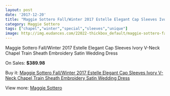 ```yaml
---
layout: post
date: '2017-12-20'
title: "Maggie Sottero Fall/Winter 2017 Estelle Elegant Cap Sleeves Ivory V-Neck Chapel Train Sheath Embroidery Satin Wedding Dress"
category: Maggie Sottero
tags: ["chapel","winter","special","sleeves","unique"]
image: http://img.eudances.com/22022-thickbox_default/maggie-sottero-fall-winter-2017-estelle-elegant-cap-sleeves-ivory-v-neck-chapel-train-sheath-embroidery-satin-wedding-dress.jpg
---
```

Maggie Sottero Fall/Winter 2017 Estelle Elegant Cap Sleeves Ivory V-Neck Chapel Train Sheath Embroidery Satin Wedding Dress

On Sales: **$389.98**
<a href="https://www.eudances.com/en/maggie-sottero/7061-maggie-sottero-fall-winter-2017-estelle-elegant-cap-sleeves-ivory-v-neck-chapel-train-sheath-embroidery-satin-wedding-dress.html"><amp-img layout="responsive" width="600" height="600" src="//img.eudances.com/22022-thickbox_default/maggie-sottero-fall-winter-2017-estelle-elegant-cap-sleeves-ivory-v-neck-chapel-train-sheath-embroidery-satin-wedding-dress.jpg" alt="Maggie Sottero Fall/Winter 2017 Estelle Elegant Cap Sleeves Ivory V-Neck Chapel Train Sheath Embroidery Satin Wedding Dress 0" /></a>
<a href="https://www.eudances.com/en/maggie-sottero/7061-maggie-sottero-fall-winter-2017-estelle-elegant-cap-sleeves-ivory-v-neck-chapel-train-sheath-embroidery-satin-wedding-dress.html"><amp-img layout="responsive" width="600" height="600" src="//img.eudances.com/22028-thickbox_default/maggie-sottero-fall-winter-2017-estelle-elegant-cap-sleeves-ivory-v-neck-chapel-train-sheath-embroidery-satin-wedding-dress.jpg" alt="Maggie Sottero Fall/Winter 2017 Estelle Elegant Cap Sleeves Ivory V-Neck Chapel Train Sheath Embroidery Satin Wedding Dress 1" /></a>
<a href="https://www.eudances.com/en/maggie-sottero/7061-maggie-sottero-fall-winter-2017-estelle-elegant-cap-sleeves-ivory-v-neck-chapel-train-sheath-embroidery-satin-wedding-dress.html"><amp-img layout="responsive" width="600" height="600" src="//img.eudances.com/22027-thickbox_default/maggie-sottero-fall-winter-2017-estelle-elegant-cap-sleeves-ivory-v-neck-chapel-train-sheath-embroidery-satin-wedding-dress.jpg" alt="Maggie Sottero Fall/Winter 2017 Estelle Elegant Cap Sleeves Ivory V-Neck Chapel Train Sheath Embroidery Satin Wedding Dress 2" /></a>
<a href="https://www.eudances.com/en/maggie-sottero/7061-maggie-sottero-fall-winter-2017-estelle-elegant-cap-sleeves-ivory-v-neck-chapel-train-sheath-embroidery-satin-wedding-dress.html"><amp-img layout="responsive" width="600" height="600" src="//img.eudances.com/22026-thickbox_default/maggie-sottero-fall-winter-2017-estelle-elegant-cap-sleeves-ivory-v-neck-chapel-train-sheath-embroidery-satin-wedding-dress.jpg" alt="Maggie Sottero Fall/Winter 2017 Estelle Elegant Cap Sleeves Ivory V-Neck Chapel Train Sheath Embroidery Satin Wedding Dress 3" /></a>
<a href="https://www.eudances.com/en/maggie-sottero/7061-maggie-sottero-fall-winter-2017-estelle-elegant-cap-sleeves-ivory-v-neck-chapel-train-sheath-embroidery-satin-wedding-dress.html"><amp-img layout="responsive" width="600" height="600" src="//img.eudances.com/22025-thickbox_default/maggie-sottero-fall-winter-2017-estelle-elegant-cap-sleeves-ivory-v-neck-chapel-train-sheath-embroidery-satin-wedding-dress.jpg" alt="Maggie Sottero Fall/Winter 2017 Estelle Elegant Cap Sleeves Ivory V-Neck Chapel Train Sheath Embroidery Satin Wedding Dress 4" /></a>
<a href="https://www.eudances.com/en/maggie-sottero/7061-maggie-sottero-fall-winter-2017-estelle-elegant-cap-sleeves-ivory-v-neck-chapel-train-sheath-embroidery-satin-wedding-dress.html"><amp-img layout="responsive" width="600" height="600" src="//img.eudances.com/22024-thickbox_default/maggie-sottero-fall-winter-2017-estelle-elegant-cap-sleeves-ivory-v-neck-chapel-train-sheath-embroidery-satin-wedding-dress.jpg" alt="Maggie Sottero Fall/Winter 2017 Estelle Elegant Cap Sleeves Ivory V-Neck Chapel Train Sheath Embroidery Satin Wedding Dress 5" /></a>
<a href="https://www.eudances.com/en/maggie-sottero/7061-maggie-sottero-fall-winter-2017-estelle-elegant-cap-sleeves-ivory-v-neck-chapel-train-sheath-embroidery-satin-wedding-dress.html"><amp-img layout="responsive" width="600" height="600" src="//img.eudances.com/22023-thickbox_default/maggie-sottero-fall-winter-2017-estelle-elegant-cap-sleeves-ivory-v-neck-chapel-train-sheath-embroidery-satin-wedding-dress.jpg" alt="Maggie Sottero Fall/Winter 2017 Estelle Elegant Cap Sleeves Ivory V-Neck Chapel Train Sheath Embroidery Satin Wedding Dress 6" /></a>

Buy it: [Maggie Sottero Fall/Winter 2017 Estelle Elegant Cap Sleeves Ivory V-Neck Chapel Train Sheath Embroidery Satin Wedding Dress](https://www.eudances.com/en/maggie-sottero/7061-maggie-sottero-fall-winter-2017-estelle-elegant-cap-sleeves-ivory-v-neck-chapel-train-sheath-embroidery-satin-wedding-dress.html "Maggie Sottero Fall/Winter 2017 Estelle Elegant Cap Sleeves Ivory V-Neck Chapel Train Sheath Embroidery Satin Wedding Dress")

View more: [Maggie Sottero](https://www.eudances.com/en/107-maggie-sottero "Maggie Sottero")